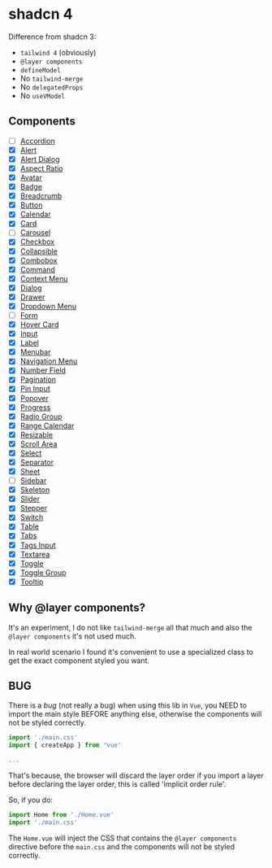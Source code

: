 # shadcn 4

Difference from shadcn 3:

- `tailwind 4` (obviously)
- `@layer components`
- `defineModel`
- No `tailwind-merge`
- No `delegatedProps`
- No `useVModel`

## Components

- [ ] [Accordion](https://lucacicada.github.io/shadcn-4/docs/components/accordion)
- [x] [Alert](https://lucacicada.github.io/shadcn-4/docs/components/alert)
- [x] [Alert Dialog](https://lucacicada.github.io/shadcn-4/docs/components/alert-dialog)
- [x] [Aspect Ratio](https://lucacicada.github.io/shadcn-4/docs/components/aspect-ratio)
- [x] [Avatar](https://lucacicada.github.io/shadcn-4/docs/components/avatar)
- [x] [Badge](https://lucacicada.github.io/shadcn-4/docs/components/badge)
- [x] [Breadcrumb](https://lucacicada.github.io/shadcn-4/docs/components/breadcrumb)
- [x] [Button](https://lucacicada.github.io/shadcn-4/docs/components/button)
- [x] [Calendar](https://lucacicada.github.io/shadcn-4/docs/components/calendar)
- [x] [Card](https://lucacicada.github.io/shadcn-4/docs/components/card)
- [ ] [Carousel](https://lucacicada.github.io/shadcn-4/docs/components/carousel)
- [x] [Checkbox](https://lucacicada.github.io/shadcn-4/docs/components/checkbox)
- [x] [Collapsible](https://lucacicada.github.io/shadcn-4/docs/components/collapsible)
- [x] [Combobox](https://lucacicada.github.io/shadcn-4/docs/components/combobox)
- [x] [Command](https://lucacicada.github.io/shadcn-4/docs/components/command)
- [x] [Context Menu](https://lucacicada.github.io/shadcn-4/docs/components/context-menu)
- [x] [Dialog](https://lucacicada.github.io/shadcn-4/docs/components/dialog)
- [x] [Drawer](https://lucacicada.github.io/shadcn-4/docs/components/drawer)
- [x] [Dropdown Menu](https://lucacicada.github.io/shadcn-4/docs/components/dropdown-menu)
- [ ] [Form](https://lucacicada.github.io/shadcn-4/docs/components/form)
- [x] [Hover Card](https://lucacicada.github.io/shadcn-4/docs/components/hover-card)
- [x] [Input](https://lucacicada.github.io/shadcn-4/docs/components/input)
- [x] [Label](https://lucacicada.github.io/shadcn-4/docs/components/label)
- [x] [Menubar](https://lucacicada.github.io/shadcn-4/docs/components/menubar)
- [x] [Navigation Menu](https://lucacicada.github.io/shadcn-4/docs/components/navigation-menu)
- [x] [Number Field](https://lucacicada.github.io/shadcn-4/docs/components/number-field)
- [x] [Pagination](https://lucacicada.github.io/shadcn-4/docs/components/pagination)
- [x] [Pin Input](https://lucacicada.github.io/shadcn-4/docs/components/pin-input)
- [x] [Popover](https://lucacicada.github.io/shadcn-4/docs/components/popover)
- [x] [Progress](https://lucacicada.github.io/shadcn-4/docs/components/progress)
- [x] [Radio Group](https://lucacicada.github.io/shadcn-4/docs/components/radio-group)
- [x] [Range Calendar](https://lucacicada.github.io/shadcn-4/docs/components/range-calendar)
- [x] [Resizable](https://lucacicada.github.io/shadcn-4/docs/components/resizable)
- [x] [Scroll Area](https://lucacicada.github.io/shadcn-4/docs/components/scroll-area)
- [x] [Select](https://lucacicada.github.io/shadcn-4/docs/components/select)
- [x] [Separator](https://lucacicada.github.io/shadcn-4/docs/components/separator)
- [x] [Sheet](https://lucacicada.github.io/shadcn-4/docs/components/sheet)
- [ ] [Sidebar](https://lucacicada.github.io/shadcn-4/docs/components/sidebar)
- [x] [Skeleton](https://lucacicada.github.io/shadcn-4/docs/components/skeleton)
- [x] [Slider](https://lucacicada.github.io/shadcn-4/docs/components/slider)
- [x] [Stepper](https://lucacicada.github.io/shadcn-4/docs/components/stepper)
- [x] [Switch](https://lucacicada.github.io/shadcn-4/docs/components/switch)
- [x] [Table](https://lucacicada.github.io/shadcn-4/docs/components/table)
- [x] [Tabs](https://lucacicada.github.io/shadcn-4/docs/components/tabs)
- [x] [Tags Input](https://lucacicada.github.io/shadcn-4/docs/components/tags-input)
- [x] [Textarea](https://lucacicada.github.io/shadcn-4/docs/components/textarea)
- [x] [Toggle](https://lucacicada.github.io/shadcn-4/docs/components/toggle)
- [x] [Toggle Group](https://lucacicada.github.io/shadcn-4/docs/components/toggle-group)
- [x] [Tooltip](https://lucacicada.github.io/shadcn-4/docs/components/tooltip)

## Why @layer components?

It's an experiment, I do not like `tailwind-merge` all that much and also the `@layer components` it's not used much.

In real world scenario I found it's convenient to use a specialized class to get the exact component styled you want.

## BUG

There is a *bug* (not really a bug) when using this lib in `Vue`, you NEED to import the main style BEFORE anything else, otherwise the components will not be styled correctly.

```ts
import './main.css'
import { createApp } from 'vue'

...
```

That's because, the browser will discard the layer order if you import a layer before declaring the layer order, this is called 'implicit order rule'.

So, if you do:

```ts
import Home from './Home.vue'
import './main.css'
```

The `Home.vue` will inject the CSS that contains the `@layer components` directive before the `main.css` and the components will not be styled correctly.
